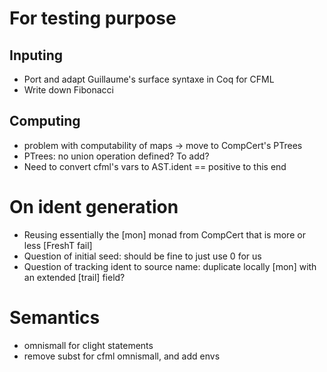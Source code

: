 # For testing purpose

## Inputing
- Port and adapt Guillaume's surface syntaxe in Coq for CFML
- Write down Fibonacci

## Computing
- problem with computability of maps -> move to CompCert's PTrees
- PTrees: no union operation defined? To add?
- Need to convert cfml's vars to AST.ident == positive to this end

# On ident generation
- Reusing essentially the [mon] monad from CompCert that is more or less [FreshT fail]
- Question of initial seed: should be fine to just use 0 for us
- Question of tracking ident to source name: duplicate locally [mon] with an extended [trail] field?

# Semantics

- omnismall for clight statements
- remove subst for cfml omnismall, and add envs
